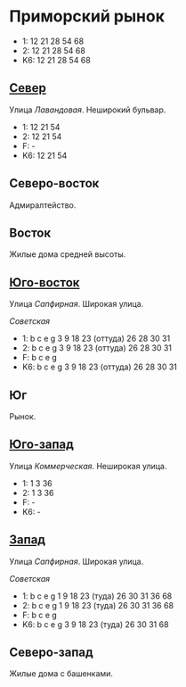 # Приморский рынок

* 1:    12  21  28  54  68
* 2:    12  21  28  54  68
* K6:   12  21  28  54  68

## [Север](./600070.md)

Улица *Лавандовая*.
Неширокий бульвар.

* 1:    12  21  54
* 2:    12  21  54
* F:    -
* K6:   12  21  54

## Северо-восток

Адмиралтейство.

## Восток

Жилые дома средней высоты.

## [Юго-восток](./605090.md)

Улица *Сапфирная*.
Широкая улица.

*Советская*

* 1:    b   c   e   g
        3   9   18  23 (оттуда) 26  28  30  31
* 2:    b   c   e   g
        3   9   18  23 (оттуда) 26  28  30  31
* F:    b   c   e   g
* K6:   b   c   e   g
        3   9   18  23 (оттуда) 26  28  30  31

## Юг

Рынок.

## [Юго-запад](./597092.md)

Улица *Коммерческая*.
Неширокая улица.

* 1:    1   3  36
* 2:    1   3  36
* F:    -
* K6:   -

## [Запад](./595082.md)

Улица *Сапфирная*.
Широкая улица.

*Советская*

* 1:    b   c   e   g
        1   9   18  23 (туда)   26  30  31  36  68
* 2:    b   c   e   g
        1   9   18  23 (туда)   26  30  31  36  68
* F:    b   c   e   g
* K6:   b   c   e   g
        3   9   18  23 (туда)   26  30  31  68

## Северо-запад

Жилые дома с башенками.

